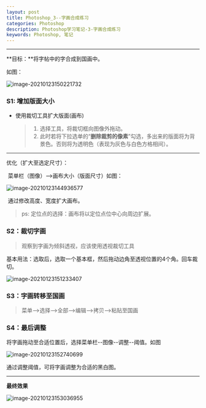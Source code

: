 ```yaml
---
layout: post
title: Photoshop_3--字画合成练习
categories: Photoshop
description: Photoshop学习笔记-3-字画合成练习
keywords: Photoshop, 笔记
---
```


___
**目标：**将字帖中的字合成到国画中。

如图：

![image-20210123150221732](https://i.loli.net/2021/01/23/t3JDfPcQegz4lvC.png)

### S1: 增加版面大小

* 使用裁切工具扩大版面(画布)

  > 1. 选择工具，将裁切框向图像外拖动。
  > 2. 此时若将下拉选单的“**删除裁剪的像素**”勾选，多出来的版面将为背景色。否则将为透明色（表现为灰色与白色方格相间）。

___

  优化（扩大至选定尺寸）：

​           菜单栏（图像）-->画布大小（版面尺寸）如图：

![image-20210123144936577](https://i.loli.net/2021/01/23/ZkSYbsK2OcWUvTX.png)

​           通过修改高度、宽度扩大画布。

> ps: 定位点的选择：画布将以定位点位中心向周边扩展。

### S2：裁切字画

> 观察到字画为倾斜透视，应该使用透视裁切工具

基本用法：选取后，选取一个基本框，然后拖动边角至透视位置的4个角。回车裁切。

![image-20210123151233407](https://i.loli.net/2021/01/23/wzkir5T8pQ4fhAG.png)

### S3：字画转移至国画

> 菜单-->选择-->全部-->编辑-->拷贝-->粘贴至国画

### S4：最后调整

将字画拖动至合适位置后，选择菜单栏--图像--调整--阈值。如图

![image-20210123152740699](https://i.loli.net/2021/01/23/SnkX7KygUZmz41q.png)

通过调整阈值，可将字画调整为合适的黑白图。

____

**最终效果**

![image-20210123153036955](https://i.loli.net/2021/01/23/nVs8Kt6l3yGDp5e.png)